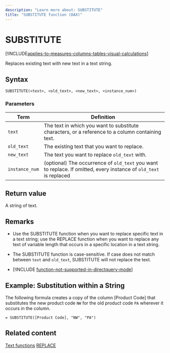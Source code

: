 ```yaml
---
description: "Learn more about: SUBSTITUTE"
title: "SUBSTITUTE function (DAX)"
---
```

# SUBSTITUTE

[!INCLUDE[applies-to-measures-columns-tables-visual-calculations](includes/applies-to-measures-columns-tables-visual-calculations.md)]

Replaces existing text with new text in a text string.

## Syntax

```dax
SUBSTITUTE(<text>, <old_text>, <new_text>, <instance_num>)
```

### Parameters

|Term|Definition|
|--------|--------------|
|`text`|The text in which you want to substitute characters, or a reference to a column containing text.|
|`old_text`|The existing text that you want to replace.|
|`new_text`|The text you want to replace `old_text` with.|
|`instance_num`|(optional) The occurrence of `old_text` you want to replace. If omitted, every instance of `old_text` is replaced|

## Return value

A string of text.

## Remarks

- Use the SUBSTITUTE function when you want to replace specific text in a text string; use the REPLACE function when you want to replace any text of variable length that occurs in a specific location in a text string.

- The SUBSTITUTE function is case-sensitive. If case does not match between `text` and `old_text`, SUBSTITUTE will not replace the text.

- [!INCLUDE [function-not-supported-in-directquery-mode](includes/function-not-supported-in-directquery-mode.md)]

## Example: Substitution within a String

The following formula creates a copy of the column [Product Code] that substitutes the new product code `NW` for the old product code `PA` wherever it occurs in the column.

```dax
= SUBSTITUTE([Product Code], "NW", "PA")
```

## Related content

[Text functions](text-functions-dax.md)
[REPLACE](replace-function-dax.md)
